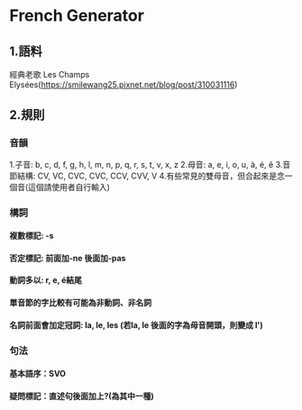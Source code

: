 # French Generator
## 1.語料
經典老歌 Les Champs Elysées(https://smilewang25.pixnet.net/blog/post/310031116)
## 2.規則
### 音韻
1.子音: b, c, d, f, g, h, l, m, n, p, q, r, s, t, v, x, z
2.母音: a, e, i, o, u, à, é, ê
3.音節結構: CV, VC, CVC, CVC, CCV, CVV, V
4.有些常見的雙母音，但合起來是念一個音(這個請使用者自行輸入)
### 構詞
  #### 複數標記: -s
  #### 否定標記: 前面加-ne 後面加-pas
  #### 動詞多以: r, e, é結尾
  #### 單音節的字比較有可能為非動詞、非名詞
  #### 名詞前面會加定冠詞: la, le, les (若la, le 後面的字為母音開頭，則變成 l')
### 句法
  #### 基本語序：SVO
  #### 疑問標記：直述句後面加上?(為其中一種)
